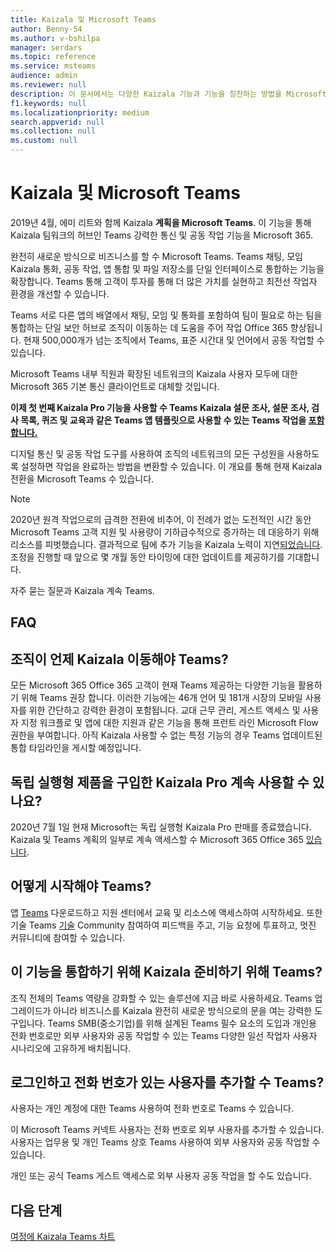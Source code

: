 ```yaml
---
title: Kaizala 및 Microsoft Teams
author: Benny-54
ms.author: v-bshilpa
manager: serdars
ms.topic: reference
ms.service: msteams
audience: admin
ms.reviewer: null
description: 이 문서에서는 다양한 Kaizala 기능과 기능을 칭찬하는 방법을 Microsoft Teams.
f1.keywords: null
ms.localizationpriority: medium
search.appverid: null
ms.collection: null
ms.custom: null
---
```


# <a name="kaizala-and-microsoft-teams"></a>Kaizala 및 Microsoft Teams 

2019년 4월, 에미 [](https://techcommunity.microsoft.com/t5/microsoft-kaizala-blog/update-on-kaizala-features-coming-to-microsoft-teams/ba-p/974525) 리트와 함께 Kaizala **계획을 Microsoft Teams**. 이 기능을 통해 Kaizala 팀워크의 허브인 Teams 강력한 통신 및 공동 작업 기능을 Microsoft 365.

완전히 새로운 방식으로 비즈니스를 할 수 Microsoft Teams. Teams 채팅, 모임Kaizala 통화, 공동 작업, 앱 통합 및 파일 저장소를 단일 인터페이스로 통합하는 기능을 확장합니다. Teams 통해 고객이 투자를 통해 더 많은 가치를 실현하고 최전선 작업자 환경을 개선할 수 있습니다.

Teams 서로 다른 앱의 배열에서 채팅, 모임 및 통화를 포함하여 팀이 필요로 하는 팀을 통합하는 단일 보안 허브로 조직이 이동하는 데 도움을 주어 작업 Office 365 향상됩니다. 현재 500,000개가 넘는 조직에서 Teams, 표준 시간대 및 언어에서 공동 작업할 수 있습니다.

Microsoft Teams 내부 직원과 확장된 네트워크의 Kaizala 사용자 모두에 대한 Microsoft 365 기본 통신 클라이언트로 대체할 것입니다.

**이제 첫 번째 Kaizala Pro 기능을 사용할 수 Teams Kaizala 설문 조사, 설문 조사, 검사 목록, 퀴즈 및 교육과 같은 Teams 앱 템플릿으로 사용할 수 있는 Teams 작업을 [](/microsoftteams/platform/samples/app-templates)[포함합니다.](/microsoftteams/platform/samples/app-templates#training--)[](/microsoftteams/platform/samples/app-templates#poll)[](/microsoftteams/platform/samples/app-templates#survey)[](/microsoftteams/platform/samples/app-templates#checklist)[](/microsoftteams/platform/samples/app-templates#quiz--)**

디지털 통신 및 공동 작업 도구를 사용하여 조직의 네트워크의 모든 구성원을 사용하도록 설정하면 작업을 완료하는 방법을 변환할 수 있습니다. 이 개요를 통해 현재 Kaizala 전환을 Microsoft Teams 수 있습니다.

>[!NOTE]
> 2020년 원격 작업으로의 급격한 전환에 비추어, 이 전례가 없는 도전적인 시간 동안 Microsoft Teams 고객 지원 및 사용량이 기하급수적으로 증가하는 데 대응하기 위해 리소스를 피벗했습니다. 결과적으로 팀에 추가 기능을 Kaizala 노력이 지연[되었습니다](https://techcommunity.microsoft.com/t5/microsoft-kaizala-blog/update-on-kaizala-features-in-microsoft-teams/ba-p/1497289). 조정을 진행할 때 앞으로 몇 개월 동안 타이밍에 대한 업데이트를 제공하기를 기대합니다.

자주 묻는 질문과 Kaizala 계속 Teams.

## <a name="faq"></a>FAQ

## <a name="when-should-my-organization-move-from-kaizala-to-teams"></a>조직이 언제 Kaizala 이동해야 Teams?

모든 Microsoft 365 Office 365 고객이 현재 Teams 제공하는 다양한 기능을 활용하기 위해 Teams 권장 [](https://www.microsoft.com/microsoft-teams/group-chat-software?ms.officeurl=teams&rtc=1&OCID=AID2388518_SEM_Ks5ySdZ9) 합니다. 이러한 기능에는 46개 언어 및 181개 시장의 모바일 사용자를 위한 간단하고 강력한 환경이 포함됩니다. 교대 근무 관리, 게스트 액세스 및 사용자 지정 워크플로 및 앱에 대한 지원과 같은 기능을 통해 프런트 라인 Microsoft Flow 권한을 부여합니다. 아직 Kaizala 사용할 수 없는 특정 기능의 경우 Teams 업데이트된 통합 타임라인을 게시할 예정입니다.

## <a name="how-can-i-continue-to-use-kaizala-pro-if-i-had-purchased-the-standalone-offering"></a>독립 실행형 제품을 구입한 Kaizala Pro 계속 사용할 수 있나요?

2020년 7월 1일 현재 Microsoft는 독립 실행형 Kaizala Pro 판매를 종료했습니다. Kaizala 및 Teams 계획의 일부로 계속 액세스할 수 Microsoft 365 Office 365 [있습니다](/Office365/Kaizala/migrate-kaizala-pro).

## <a name="how-can-i-get-started-with-teams"></a>어떻게 시작해야 Teams?

앱 [Teams](https://www.microsoft.com/microsoft-teams/group-chat-software) 다운로드하고 지원 센터에서 교육 및 리소스에 액세스하여 시작하세요.[](https://support.microsoft.com/teams?ui=en-us&rs=en-us&ad=us) 또한 기술 Teams [기술](https://techcommunity.microsoft.com/t5/microsoft-teams/ct-p/MicrosoftTeams) Community 참여하여 피드백을 주고, 기능 요청에 투표하고, 멋진 커뮤니티에 참여할 수 있습니다.

## <a name="what-can-i-do-to-prepare-for-the-integration-of-kaizala-capabilities-in-teams"></a>이 기능을 통합하기 위해 Kaizala 준비하기 위해 Teams?

조직 전체의 Teams 역량을 강화할 수 있는 솔루션에 지금 바로 사용하세요. Teams 업그레이드가 아니라 비즈니스를 Kaizala 완전히 새로운 방식으로의 문을 여는 강력한 도구입니다. Teams SMB(중소기업)를 위해 설계된 Teams 필수 요소의 도입과 개인용 전화 번호로만 외부 사용자와 공동 작업할 수 있는 Teams 다양한 일선 작업자 사용자 시나리오에 고유하게 배치됩니다.

## <a name="will-i-have-the-ability-to-sign-in-and-add-users-with-a-phone-number-on-teams"></a>로그인하고 전화 번호가 있는 사용자를 추가할 수 Teams?

사용자는 개인 계정에 대한 Teams 사용하여 전화 번호로 Teams 수 있습니다.

이 Microsoft Teams 커넥트 사용자는 전화 번호로 외부 사용자를 추가할 수 있습니다. 사용자는 업무용 및 개인 Teams 상호 Teams 사용하여 외부 사용자와 공동 작업할 수 있습니다.

개인 또는 공식 Teams 게스트 액세스로 외부 사용자 공동 작업을 할 수도 있습니다.

## <a name="next-steps"></a>다음 단계
<a name="ControlSyncThroughput"> </a>

[여정에 Kaizala Teams 차트](/MicrosoftTeams/prepare-for-teams-kaizala)